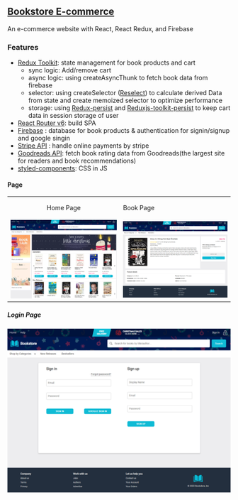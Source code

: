 ## [Bookstore E-commerce ](https://effervescent-muffin-f405f0.netlify.app/)

An e-commerce website with React, React Redux, and Firebase


### Features

- [Redux Toolkit](https://redux-toolkit.js.org/): state management for book products and cart
  - sync logic: Add/remove cart 
  - async logic: using createAsyncThunk to fetch book data from firebase
  - selector: using createSelector ([Reselect](https://www.npmjs.com/package/reselect)) to calculate derived Data from state and create memoized selector to optimize performance
  - storage: using [Redux-persist](https://www.npmjs.com/package/redux-persist) and [Reduxjs-toolkit-persist](https://www.npmjs.com/package/reduxjs-toolkit-persist) to keep cart data in session storage of user
- [React Router v6](https://reactrouter.com/en/main): build SPA 
- [Firebase](https://firebase.google.com/) : database for book products & authentication for signin/signup and google singin
- [Stripe API](https://www.npmjs.com/package/stripe) : handle online payments by stripe
- [Goodreads API](https://www.goodreads.com/api): fetch book rating data from Goodreads(the largest site for readers and book recommendations)
- [styled-components](https://styled-components.com/): CSS in JS


#### Page

<table>
  <tr>
    <td><p align="center">Home Page</p></td>
    <td><p alig="center"> Book Page</p></td>
  </tr>
  <tr>
    <td><img src="https://github.com/jssffl/bookstore-app/blob/main/bookstore-app-homepage.png" width="100%" /></td>
    <td> <img src="https://github.com/jssffl/bookstore-app/blob/main/bookstore-app-bookpage.png" width="100%" /> </td>
  </tr>
 </table>
 

##### Login Page
![image](https://github.com/jssffl/bookstore-app/blob/main/bookstore-app-authpage.png)
